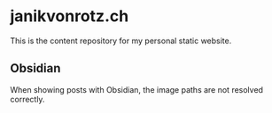 # janikvonrotz.ch

This is the content repository for my personal static website. 

## Obsidian

When showing posts with Obsidian, the image paths are not resolved correctly.
